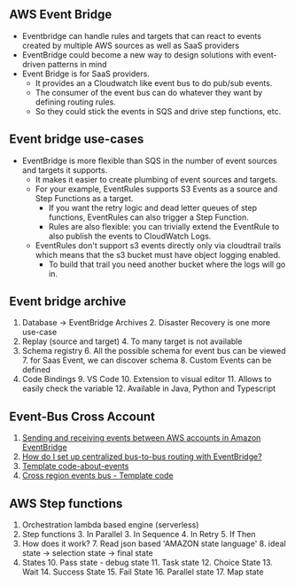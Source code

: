 ## AWS Event Bridge
* Eventbridge can handle rules and targets that can react to events created by multiple AWS sources as well as SaaS providers
* EventBridge could become a new way to design solutions with event-driven patterns in mind
* Event Bridge is for SaaS providers. 
  * It provides an a Cloudwatch like event bus to do pub/sub events. 
  * The consumer of the event bus can do whatever they want by defining routing rules. 
  * So they could stick the events in SQS and drive step functions, etc.

## Event bridge use-cases
* EventBridge is more flexible than SQS in the number of event sources and targets it supports. 
  * It makes it easier to create plumbing of event sources and targets.
  * For your example, EventRules supports S3 Events as a source and Step Functions as a target. 
    * If you want the retry logic and dead letter queues of step functions, EventRules can also trigger a Step Function. 
    * Rules are also flexible: you can trivially extend the EventRule to also publish the events to CloudWatch Logs.
  * EventRules don't support s3 events directly only via cloudtrail trails which means that the s3 bucket must have object logging enabled. 
    * To build that trail you need another bucket where the logs will go in.

## Event bridge archive
1. Database -> EventBridge Archives
   2. Disaster Recovery is one more use-case
3. Replay (source and target)
   4. To many target is not available
5. Schema registry
   6. All the possible schema for event bus can be viewed
   7. for Saas Event, we can discover schema
   8. Custom Events can be defined
8. Code Bindings
   9. VS Code
   10. Extension to visual editor
   11. Allows to easily check the variable
   12. Available in Java, Python and Typescript

## Event-Bus Cross Account
1. [Sending and receiving events between AWS accounts in Amazon EventBridge](https://docs.aws.amazon.com/eventbridge/latest/userguide/eb-cross-account.html)
2. [How do I set up centralized bus-to-bus routing with EventBridge?](https://repost.aws/knowledge-center/eventbridge-centralized-bus-to-bus)
3. [Template code-about-events](https://s12d.com/aboutevents)
4. [Cross region events bus - Template code](https://s12d.com/events-4)

## AWS Step functions
1. Orchestration lambda based engine (serverless)
2. Step functions
   3. In Parallel
   3. In Sequence
   4. In Retry
   5. If Then
6. How does it work?
   7. Read json based 'AMAZON state language'
   8. ideal state -> selection state -> final state
9. States
   10. Pass state - debug state
   11. Task state
   12. Choice State
   13. Wait
   14. Success State
   15. Fail State
   16. Parallel state
   17. Map state
